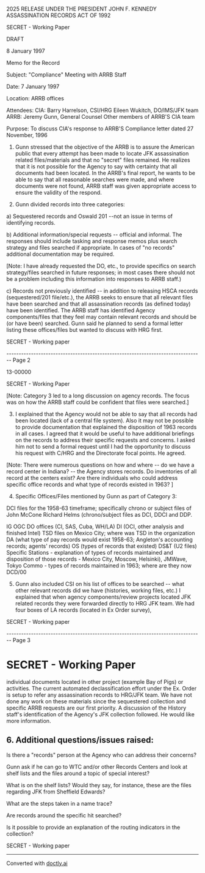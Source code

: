 2025 RELEASE UNDER THE PRESIDENT JOHN F. KENNEDY ASSASSINATION RECORDS ACT OF 1992

SECRET - Working Paper

DRAFT

8 January 1997

Memo for the Record

Subject: "Compliance" Meeting with ARRB Staff

Date: 7 January 1997

Location: ARRB offices

Attendees: CIA: Barry Harrelson, CSI/HRG
Eileen Wukitch, DO/IMS/JFK team
ARRB: Jeremy Gunn, General Counsel
Other members of ARRB'S CIA team

Purpose: To discuss CIA's response to ARRB'S
Compliance letter dated 27 November, 1996

1. Gunn stressed that the objective of the ARRB is to assure the American public that every attempt has been made to locate JFK assassination related files/materials and that no "secret" files remained. He realizes that it is not possible for the Agency to say with certainty that all documents had been located. In the ARRB's final report, he wants to be able to say that all reasonable searches were made, and where documents were not found, ARRB staff was given appropriate access to ensure the validity of the respond.

2. Gunn divided records into three categories:

a) Sequestered records and Oswald 201 --not an issue in terms of identifying records.

b) Additional information/special requests -- official and informal. The responses should include tasking and response memos plus search strategy and files searched if appropriate. In cases of "no records" additional documentation may be required.

[Note: I have already requested the DO, etc., to provide specifics on search strategy/files searched in future responses; in most cases there should not be a problem including this information into responses to ARRB staff.)

c) Records not previously identified -- in addition to releasing HSCA records (sequestered/201 file/etc.), the ARRB seeks to ensure that all relevant files have been searched and that all assassination records (as defined today) have been identified. The ARRB staff has identified Agency components/files that they feel may contain relevant records and should be (or have been) searched. Gunn said he planned to send a formal letter listing these offices/files but wanted to discuss with HRG first.

SECRET - Working paper


-------------------------------------------------------------------------------- Page 2

13-00000

SECRET - Working Paper

[Note: Category 3 led to a long discussion on agency records. The focus was on how the ARRB staff could be confident that files were searched.]

3. I explained that the Agency would not be able to say that all records had been located (lack of a central file system). Also it may not be possible to provide documentation that explained the disposition of 1963 records in all cases. I agreed that it would be useful to have additional briefings on the records to address their specific requests and concerns. I asked him not to send a formal request until I had the opportunity to discuss his request with C/HRG and the Directorate focal points. He agreed.

[Note: There were numerous questions on how and where -- do we have a record center in Indiana? -- the Agency stores records. Do inventories of all record at the centers exist? Are there individuals who could address specific office records and what type of records existed in 1963? ]

4. Specific Offices/Files mentioned by Gunn as part of Category 3:

DCI files for the 1958-63 timeframe; specifically chrono or subject files of John McCone
Richard Helms (chrono/subject files as DCI, DDCI and DDP.

IG
OGC
DO offices (CI, SAS, Cuba, WH/LA)
DI (OCI, other analysis and finished Intel)
TSD files on Mexico City; where was TSD in the organization
DA (what type of pay records would exist 1958-63;
Angleton's accounting records; agents' records)
OS (types of records that existed)
DS&T (U2 files)
Specific Stations - explanation of types of records maintained and disposition of those records -
Mexico City, Moscow, Helsinki), JMWave, Tokyo
Commo - types of records maintained in 1963; where are they now
DCD/00

5. Gunn also included CSI on his list of offices to be searched -- what other relevant records did we have (histories, working files, etc.) I explained that when agency components/review projects located JFK related records they were forwarded directly to HRG JFK team. We had four boxes of LA records (located in Ex Order survey),

SECRET - Working paper


-------------------------------------------------------------------------------- Page 3

# SECRET - Working Paper

individual documents located in other project (example Bay of Pigs) or activities. The current automated declassification effort under the Ex. Order is setup to refer any assassination records to HRG/JFK team. We have not done any work on these materials since the sequestered collection and specific ARRB requests are our first priority. A discussion of the History staff's identification of the Agency's JFK collection followed. He would like more information.

## 6. Additional questions/issues raised:

Is there a "records" person at the Agency who can address their concerns?

Gunn ask if he can go to WTC and/or other Records Centers and look at shelf lists and the files around a topic of special interest?

What is on the shelf lists? Would they say, for instance, these are the files regarding JFK from Sheffield Edwards?

What are the steps taken in a name trace?

Are records around the specific hit searched?

Is it possible to provide an explanation of the routing indicators in the collection?

SECRET - Working paper


---
Converted with [doctly.ai](https://doctly.ai)